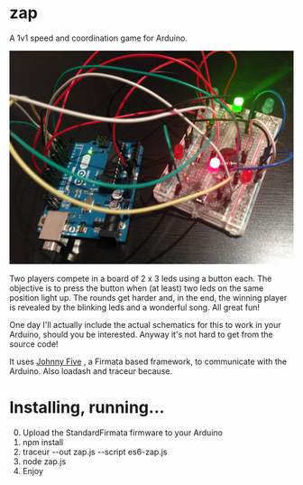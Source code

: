 zap
===

A 1v1 speed and coordination game for Arduino.

![Zap](https://raw.githubusercontent.com/ruiramos/zap/master/zap.jpg)

Two players compete in a board of 2 x 3 leds using a button each. The objective is to press the button when (at least) two leds on the same position light up. The rounds get harder and, in the end, the winning player is revealed by the blinking leds and a wonderful song. All great fun!

One day I'll actually include the actual schematics for this to work in your Arduino, should you be interested. Anyway it's not hard to get from the source code!

It uses [Johnny Five](https://github.com/rwaldron/johnny-five) , a Firmata based framework, to communicate with the Arduino. Also loadash and traceur because.

# Installing, running...
0. Upload the StandardFirmata firmware to your Arduino
1. npm install
2. traceur --out zap.js --script es6-zap.js
3. node zap.js
4. Enjoy
